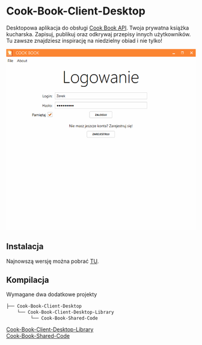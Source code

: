 # Cook-Book-Client-Desktop 

Desktopowa aplikacja do obsługi [Cook Book API](https://github.com/owik100/Cook-Book-API/). Twoja prywatna książka kucharska. Zapisuj, publikuj oraz odkrywaj przepisy innych użytkowników. Tu zawsze znajdziesz inspirację na niedzielny obiad i nie tylko!

![Gif example](https://raw.githubusercontent.com/owik100/Portfolio/gh-pages/images/Projects/Cook%20Book%20Client%20Desktop/Cook%20book%20client%20desktop.gif)

## Instalacja

Najnowszą wersję można pobrać [TU](https://github.com/owik100/Cook-Book-Client-Desktop/releases).

## Kompilacja

Wymagane dwa dodatkowe projekty
```
├── Cook-Book-Client-Desktop   
    └── Cook-Book-Client-Desktop-Library
         └── Cook-Book-Shared-Code 
```
[Cook-Book-Client-Desktop-Library](https://github.com/owik100/Cook-Book-Client-Desktop-Library/)\
[Cook-Book-Shared-Code](https://github.com/owik100/Cook-Book-Shared-Code/)

